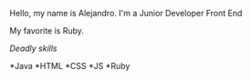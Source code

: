 Hello, my name is Alejandro. I'm a Junior Developer Front End

My favorite is Ruby.

*Deadly skills*

*Java
*HTML
*CSS
*JS
*Ruby
